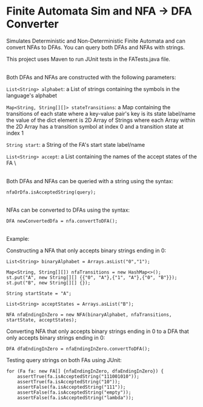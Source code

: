 # Finite Automata Sim and NFA -> DFA Converter
Simulates Deterministic and Non-Deterministic Finite Automata and can convert NFAs to DFAs. You can query both DFAs and NFAs with strings.

This project uses Maven to run JUnit tests in the FATests.java file.

\
Both DFAs and NFAs are constructed with the following parameters:

```List<String> alphabet```:                      a List of strings containing the symbols in the language's alphabet
  
```Map<String, String[][]> stateTransitions```:   a Map containing the transitions of each state where a key-value pair's key is its state label/name the value of the dict element is 2D Array of Strings where each Array within the 2D Array has a transition symbol at index 0 and a transition state at index 1

```String start```:                               a String of the FA's start state label/name

```List<String> accept```:                        a List containing the names of the accept states of the FA
\

\
Both DFAs and NFAs can be queried with a string using the syntax:
```
nfaOrDfa.isAcceptedString(query);
```

\
NFAs can be converted to DFAs using the syntax:
```
DFA newConvertedDfa = nfa.convertToDFA();
```

\
Example:

Constructing a NFA that only accepts binary strings ending in 0:
```
List<String> binaryAlphabet = Arrays.asList("0","1");

Map<String, String[][]) nfaTransitions = new HashMap<>();
st.put("A", new String[][] {{"0", "A"},{"1", "A"},{"0", "B"}});
st.put("B", new String[][] {});

String startState = "A";

List<String> acceptStates = Arrays.asList("B");

NFA nfaEndingInZero = new NFA(binaryAlphabet, nfaTransitions, startState, acceptStates);
```

Converting NFA that only accepts binary strings ending in 0 to a DFA that only accepts binary strings ending in 0:
```
DFA dfaEndingInZero = nfaEndingInZero.convertToDFA();
```

Testing query strings on both FAs using JUnit:
```
for (Fa fa: new FA[] {nfaEndingInZero, dfaEndingInZero}) {
    assertTrue(fa.isAcceptedString("111001010"));
    assertTrue(fa.isAcceptedString("10"));
    assertFalse(fa.isAcceptedString("111"));
    assertFalse(fa.isAcceptedString("empty"));
    assertFalse(fa.isAcceptedString("lambda"));
```
